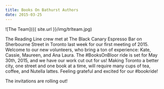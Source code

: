 ```yaml
---
title: Books On Bathurst Authors
date: 2015-03-25
---
```


![The Team]({{ site.url }}/img/trlteam.jpg)

The Reading Line crew met at The Black Canary Espresso Bar on Sherbourne Street in Toronto last week for our first meeting of 2015. Welcome to our new volunteers, who bring a ton of experience: Kate, Cassie, Maureen, and Ana Laura. The #BooksOnBloor ride is set for May 30th, 2015, and we have our work cut out for us! Making Toronto a better city, one street and one book at a time, will require many cups of tea, coffee, and Nutella lattes. Feeling grateful and excited for our #bookride!

The invitations are rolling out!
